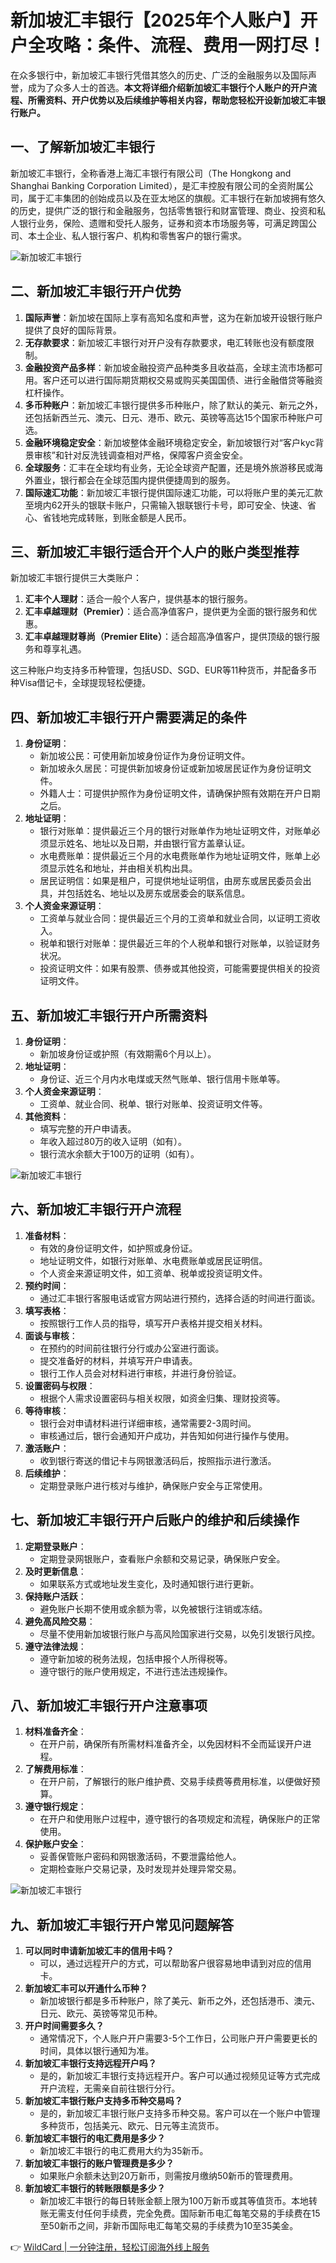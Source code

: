 # 新加坡汇丰银行【2025年个人账户】开户全攻略：条件、流程、费用一网打尽！

在众多银行中，新加坡汇丰银行凭借其悠久的历史、广泛的金融服务以及国际声誉，成为了众多人士的首选。**本文将详细介绍新加坡汇丰银行个人账户的开户流程、所需资料、开户优势以及后续维护等相关内容，帮助您轻松开设新加坡汇丰银行账户。**

## 一、了解新加坡汇丰银行

新加坡汇丰银行，全称香港上海汇丰银行有限公司（The Hongkong and Shanghai Banking Corporation Limited），是汇丰控股有限公司的全资附属公司，属于汇丰集团的创始成员以及在亚太地区的旗舰。汇丰银行在新加坡拥有悠久的历史，提供广泛的银行和金融服务，包括零售银行和财富管理、商业、投资和私人银行业务，保险、遗赠和受托人服务，证券和资本市场服务等，可满足跨国公司、本土企业、私人银行客户、机构和零售客户的银行需求。

![新加坡汇丰银行](https://bbtdd.com/img/04666424529505.webp)

## 二、新加坡汇丰银行开户优势

1. **国际声誉**：新加坡在国际上享有高知名度和声誉，这为在新加坡开设银行账户提供了良好的国际背景。
2. **无存款要求**：新加坡汇丰银行对开户没有存款要求，电汇转账也没有额度限制。
3. **金融投资产品多样**：新加坡金融投资产品种类多且收益高，全球主流市场都可用。客户还可以进行国际期货期权交易或购买美国国债、进行金融借贷等融资杠杆操作。
4. **多币种账户**：新加坡汇丰银行提供多币种账户，除了默认的美元、新元之外，还包括新西兰元、澳元、日元、港币、欧元、英镑等高达15个国家币种账户可选。
5. **金融环境稳定安全**：新加坡整体金融环境稳定安全，新加坡银行对“客户kyc背景审核”和针对反洗钱调查相对严格，保障客户资金安全。
6. **全球服务**：汇丰在全球均有业务，无论全球资产配置，还是境外旅游移民或海外置业，银行都会在全球范围内提供便捷周到的服务。
7. **国际速汇功能**：新加坡汇丰银行提供国际速汇功能，可以将账户里的美元汇款至境内62开头的银联卡账户，只需输入银联银行卡号，即可安全、快速、省心、省钱地完成转账，到账金额是人民币。

## 三、新加坡汇丰银行适合开个人户的账户类型推荐

新加坡汇丰银行提供三大类账户：

1. **汇丰个人理财**：适合一般个人客户，提供基本的银行服务。
2. **汇丰卓越理财（Premier）**：适合高净值客户，提供更为全面的银行服务和优惠。
3. **汇丰卓越理财尊尚（Premier Elite）**：适合超高净值客户，提供顶级的银行服务和尊享礼遇。

这三种账户均支持多币种管理，包括USD、SGD、EUR等11种货币，并配备多币种Visa借记卡，全球提现轻松便捷。

## 四、新加坡汇丰银行开户需要满足的条件

1. **身份证明**：
   - 新加坡公民：可使用新加坡身份证作为身份证明文件。
   - 新加坡永久居民：可提供新加坡身份证或新加坡居民证作为身份证明文件。
   - 外籍人士：可提供护照作为身份证明文件，请确保护照有效期在开户日期之后。
2. **地址证明**：
   - 银行对账单：提供最近三个月的银行对账单作为地址证明文件，对账单必须显示姓名、地址以及日期，并由银行官方盖章认证。
   - 水电费账单：提供最近三个月的水电费账单作为地址证明文件，账单上必须显示姓名和地址，并由相关机构出具。
   - 居民证明信：如果是租户，可提供地址证明信，由房东或居民委员会出具，并包括姓名、地址以及房东或居委会的联系信息。
3. **个人资金来源证明**：
   - 工资单与就业合同：提供最近三个月的工资单和就业合同，以证明工资收入。
   - 税单和银行对账单：提供最近三年的个人税单和银行对账单，以验证财务状况。
   - 投资证明文件：如果有股票、债券或其他投资，可能需要提供相关的投资证明文件。

## 五、新加坡汇丰银行开户所需资料

1. **身份证明**：
   - 新加坡身份证或护照（有效期需6个月以上）。
2. **地址证明**：
   - 身份证、近三个月内水电煤或天然气账单、银行信用卡账单等。
3. **个人资金来源证明**：
   - 工资单、就业合同、税单、银行对账单、投资证明文件等。
4. **其他资料**：
   - 填写完整的开户申请表。
   - 年收入超过80万的收入证明（如有）。
   - 银行流水余额大于100万的证明（如有）。

![新加坡汇丰银行](https://bbtdd.com/img/893746557561.webp)

## 六、新加坡汇丰银行开户流程

1. **准备材料**：
   - 有效的身份证明文件，如护照或身份证。
   - 地址证明文件，如银行对账单、水电费账单或居民证明信。
   - 个人资金来源证明文件，如工资单、税单或投资证明文件。
2. **预约时间**：
   - 通过汇丰银行客服电话或官方网站进行预约，选择合适的时间进行面谈。
3. **填写表格**：
   - 按照银行工作人员的指导，填写开户表格并提交相关材料。
4. **面谈与审核**：
   - 在预约的时间前往银行分行或办公室进行面谈。
   - 提交准备好的材料，并填写开户申请表。
   - 银行工作人员会对材料进行审核，并进行身份验证。
5. **设置密码与权限**：
   - 根据个人需求设置密码与相关权限，如资金归集、理财投资等。
6. **等待审核**：
   - 银行会对申请材料进行详细审核，通常需要2-3周时间。
   - 审核通过后，银行会通知开户成功，并告知如何进行操作与使用。
7. **激活账户**：
   - 收到银行寄送的借记卡与网银激活码后，按照指示进行激活。
8. **后续维护**：
   - 定期登录账户进行核对与维护，确保账户安全与正常使用。

## 七、新加坡汇丰银行开户后账户的维护和后续操作

1. **定期登录账户**：
   - 定期登录网银账户，查看账户余额和交易记录，确保账户安全。
2. **及时更新信息**：
   - 如果联系方式或地址发生变化，及时通知银行进行更新。
3. **保持账户活跃**：
   - 避免账户长期不使用或余额为零，以免被银行注销或冻结。
4. **避免高风险交易**：
   - 尽量不使用新加坡银行账户与高风险国家进行交易，以免引发银行风控。
5. **遵守法律法规**：
   - 遵守新加坡的税务法规，包括申报个人所得税等。
   - 遵守银行的账户使用规定，不进行违法违规操作。

## 八、新加坡汇丰银行开户注意事项

1. **材料准备齐全**：
   - 在开户前，确保所有所需材料准备齐全，以免因材料不全而延误开户进程。
2. **了解费用标准**：
   - 在开户前，了解银行的账户维护费、交易手续费等费用标准，以便做好预算。
3. **遵守银行规定**：
   - 在开户和使用账户过程中，遵守银行的各项规定和流程，确保账户的正常使用。
4. **保护账户安全**：
   - 妥善保管账户密码和网银激活码，不要泄露给他人。
   - 定期检查账户交易记录，及时发现并处理异常交易。

![新加坡汇丰银行](https://bbtdd.com/img/962751205524.webp)

## 九、新加坡汇丰银行开户常见问题解答

1. **可以同时申请新加坡汇丰的信用卡吗？**
   - 可以，通过远程开户的方式，可以帮助客户很容易地申请到对应的信用卡。
2. **新加坡汇丰可以开通什么币种？**
   - 新加坡银行都是多币种账户，除了美元、新币之外，还包括港币、澳元、日元、欧元、英镑等常见币种。
3. **开户时间需要多久？**
   - 通常情况下，个人账户开户需要3-5个工作日，公司账户开户需要更长的时间，具体以银行通知为准。
4. **新加坡汇丰银行支持远程开户吗？**
   - 是的，新加坡汇丰银行支持远程开户。客户可以通过视频见证等方式完成开户流程，无需亲自前往银行分行。
5. **新加坡汇丰银行账户支持多币种交易吗？**
   - 是的，新加坡汇丰银行账户支持多币种交易。客户可以在一个账户中管理多种货币，包括美元、欧元、日元等主流货币。
6. **新加坡汇丰银行的电汇费用是多少？**
   - 新加坡汇丰银行的电汇费用大约为35新币。
7. **新加坡汇丰银行的账户管理费是多少？**
   - 如果账户余额未达到20万新币，则需按月缴纳50新币的管理费用。
8. **新加坡汇丰银行的转账限额是多少？**
   - 新加坡汇丰银行的每日转账金额上限为100万新币或其等值货币。本地转账无需支付任何手续费，完全免费。国际新币电汇每笔交易的手续费在15至50新币之间，非新币国际电汇每笔交易的手续费为10至35美金。

👉 [WildCard | 一分钟注册，轻松订阅海外线上服务](https://bbtdd.com/WildCard)